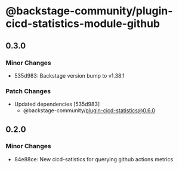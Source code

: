 # @backstage-community/plugin-cicd-statistics-module-github

## 0.3.0

### Minor Changes

- 535d983: Backstage version bump to v1.38.1

### Patch Changes

- Updated dependencies [535d983]
  - @backstage-community/plugin-cicd-statistics@0.6.0

## 0.2.0

### Minor Changes

- 84e88ce: New cicd-satistics for querying github actions metrics
